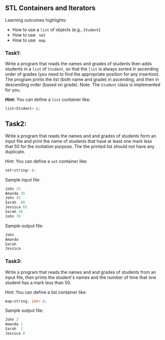 ## STL Containers and Iterators

Learning outcomes highlights: 
- How to use a <code>list</code> of objects (e.g., <code>Student</code>)
- How to use <code> set </code>
- How to use <code> map </code>
### Task1: 
Write a program that reads the names and grades of students then adds students in a <code>list</code> of <code>Student</code>, so that the <code>list</code> is always sorted in ascending order of grades (you need to find the appropriate position for any insertion).
The program prints the list (both name and grade) in ascending, and then in descending order (based on grade). 
Note: The <code>Student</code> class is implemented for you.

**Hint:** You can define a <code>list</code> container like:
```C++
list<Student> c;
``` 
## Task2:
Write a program that reads the names and and grades of students form an input file and print the name of students that have at least one mark less that 50 for the invitation purpose. The the printed list should not have any duplicate.

Hint: You can define a <code>set</code> container like:
```C++
set<string> c;
``` 
Sample input file:
```C++
John 25
Amanda 35
John 45
Sarah  80
Jessica 65
Sarah 30
John 70
```
Sample output file:
```C++
John 
Amanda 
Sarah  
Jessica 
```

### Task3: 
Write a program that reads the names and and grades of students from an input file, then prints the student's names and the number of time that one student has a mark less than 50.

Hint: You can define a list container like:
```C++
map<string, int> c;
```
Sample output file:
```C++
John 2
Amanda 1
Sarah  1
Jessica 0
```
  


